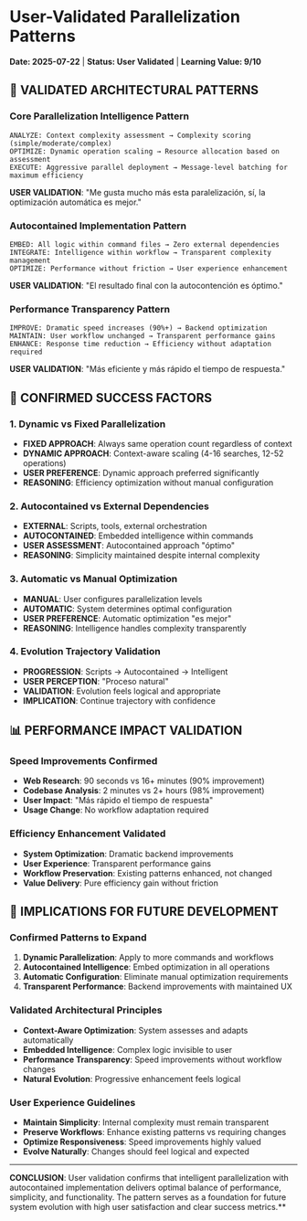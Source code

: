 # User-Validated Parallelization Patterns

**Date: 2025-07-22** | **Status: User Validated** | **Learning Value: 9/10**

## 🎯 VALIDATED ARCHITECTURAL PATTERNS

### Core Parallelization Intelligence Pattern
```
ANALYZE: Context complexity assessment → Complexity scoring (simple/moderate/complex)
OPTIMIZE: Dynamic operation scaling → Resource allocation based on assessment  
EXECUTE: Aggressive parallel deployment → Message-level batching for maximum efficiency
```

**USER VALIDATION**: "Me gusta mucho más esta paralelización, sí, la optimización automática es mejor."

### Autocontained Implementation Pattern
```
EMBED: All logic within command files → Zero external dependencies
INTEGRATE: Intelligence within workflow → Transparent complexity management
OPTIMIZE: Performance without friction → User experience enhancement
```

**USER VALIDATION**: "El resultado final con la autocontención es óptimo."

### Performance Transparency Pattern  
```
IMPROVE: Dramatic speed increases (90%+) → Backend optimization
MAINTAIN: User workflow unchanged → Transparent performance gains
ENHANCE: Response time reduction → Efficiency without adaptation required
```

**USER VALIDATION**: "Más eficiente y más rápido el tiempo de respuesta."

## 🧠 CONFIRMED SUCCESS FACTORS

### 1. Dynamic vs Fixed Parallelization
- **FIXED APPROACH**: Always same operation count regardless of context
- **DYNAMIC APPROACH**: Context-aware scaling (4-16 searches, 12-52 operations)
- **USER PREFERENCE**: Dynamic approach preferred significantly
- **REASONING**: Efficiency optimization without manual configuration

### 2. Autocontained vs External Dependencies
- **EXTERNAL**: Scripts, tools, external orchestration
- **AUTOCONTAINED**: Embedded intelligence within commands
- **USER ASSESSMENT**: Autocontained approach "óptimo"
- **REASONING**: Simplicity maintained despite internal complexity

### 3. Automatic vs Manual Optimization
- **MANUAL**: User configures parallelization levels
- **AUTOMATIC**: System determines optimal configuration  
- **USER PREFERENCE**: Automatic optimization "es mejor"
- **REASONING**: Intelligence handles complexity transparently

### 4. Evolution Trajectory Validation
- **PROGRESSION**: Scripts → Autocontained → Intelligent
- **USER PERCEPTION**: "Proceso natural"
- **VALIDATION**: Evolution feels logical and appropriate
- **IMPLICATION**: Continue trajectory with confidence

## 📊 PERFORMANCE IMPACT VALIDATION

### Speed Improvements Confirmed
- **Web Research**: 90 seconds vs 16+ minutes (90% improvement)
- **Codebase Analysis**: 2 minutes vs 2+ hours (98% improvement)
- **User Impact**: "Más rápido el tiempo de respuesta"
- **Usage Change**: No workflow adaptation required

### Efficiency Enhancement Validated  
- **System Optimization**: Dramatic backend improvements
- **User Experience**: Transparent performance gains
- **Workflow Preservation**: Existing patterns enhanced, not changed
- **Value Delivery**: Pure efficiency gain without friction

## 🔮 IMPLICATIONS FOR FUTURE DEVELOPMENT

### Confirmed Patterns to Expand
1. **Dynamic Parallelization**: Apply to more commands and workflows
2. **Autocontained Intelligence**: Embed optimization in all operations
3. **Automatic Configuration**: Eliminate manual optimization requirements
4. **Transparent Performance**: Backend improvements with maintained UX

### Validated Architectural Principles
- **Context-Aware Optimization**: System assesses and adapts automatically  
- **Embedded Intelligence**: Complex logic invisible to user
- **Performance Transparency**: Speed improvements without workflow changes
- **Natural Evolution**: Progressive enhancement feels logical

### User Experience Guidelines
- **Maintain Simplicity**: Internal complexity must remain transparent
- **Preserve Workflows**: Enhance existing patterns vs requiring changes
- **Optimize Responsiveness**: Speed improvements highly valued
- **Evolve Naturally**: Changes should feel logical and expected

---

**CONCLUSION**: User validation confirms that intelligent parallelization with autocontained implementation delivers optimal balance of performance, simplicity, and functionality. The pattern serves as a foundation for future system evolution with high user satisfaction and clear success metrics.**
